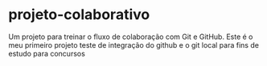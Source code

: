 # projeto-colaborativo
Um projeto para treinar o fluxo de colaboração com Git e GitHub.
Este é o meu primeiro projeto teste de integração do github e o git local para fins de estudo para concursos
